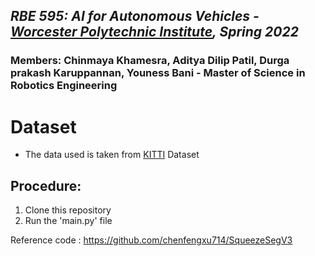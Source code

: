 ## *RBE 595: AI for Autonomous Vehicles - [Worcester Polytechnic Institute](https://www.wpi.edu/), Spring 2022*

### Members: Chinmaya Khamesra, Aditya Dilip Patil, Durga prakash Karuppannan, Youness Bani - Master of Science in Robotics Engineering

# Dataset 

* The data used is taken from [KITTI](http://www.cvlibs.net/datasets/kitti/eval_object.php?obj_benchmark=3d) Dataset

## Procedure:
1. Clone this repository
2. Run the 'main.py' file

Reference code : https://github.com/chenfengxu714/SqueezeSegV3

